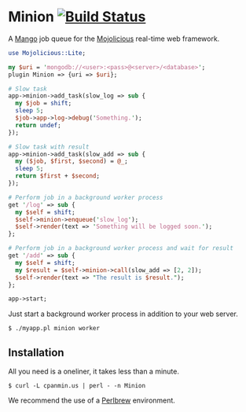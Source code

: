 
# Minion [![Build Status](https://travis-ci.org/kraih/minion.svg?branch=master)](https://travis-ci.org/kraih/minion)

  A [Mango](https://github.com/kraih/mango) job queue for the
  [Mojolicious](http://mojolicio.us) real-time web framework.

```perl
use Mojolicious::Lite;

my $uri = 'mongodb://<user>:<pass>@<server>/<database>';
plugin Minion => {uri => $uri};

# Slow task
app->minion->add_task(slow_log => sub {
  my $job = shift;
  sleep 5;
  $job->app->log->debug('Something.');
  return undef;
});

# Slow task with result
app->minion->add_task(slow_add => sub {
  my ($job, $first, $second) = @_;
  sleep 5;
  return $first + $second;
});

# Perform job in a background worker process
get '/log' => sub {
  my $self = shift;
  $self->minion->enqueue('slow_log');
  $self->render(text => 'Something will be logged soon.');
};

# Perform job in a background worker process and wait for result
get '/add' => sub {
  my $self = shift;
  my $result = $self->minion->call(slow_add => [2, 2]);
  $self->render(text => "The result is $result.");
};

app->start;
```

  Just start a background worker process in addition to your web server.

    $ ./myapp.pl minion worker

## Installation

  All you need is a oneliner, it takes less than a minute.

    $ curl -L cpanmin.us | perl - -n Minion

  We recommend the use of a [Perlbrew](http://perlbrew.pl) environment.
